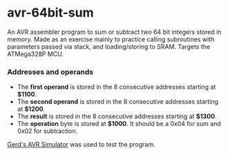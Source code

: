 # avr-64bit-sum
An AVR assembler program to sum or subtract two 64 bit integers stored in memory. Made as an exercise mainly to practice calling subroutines with parameters passed via stack, and loading/storing to SRAM.
Targets the ATMega328P MCU.

### Addresses and operands
- The **first operand** is stored in the 8 consecutive addresses starting at **$1100**.
- The **second operand** is stored in the 8 consecutive addresses starting at **$1200**.
- The **result** is stored in the 8 consecutive addresses starting at **$1300**.
- The **operation** byte is stored at **$1000**. It should be a 0x04 for sum and 0x02 for subtraction.

[Gerd's AVR Simulator](http://www.avr-asm-tutorial.net/avr_sim/index_en.html#download) was used to test the program.
